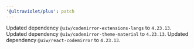 ```yaml
---
'@ultraviolet/plus': patch
---
```


Updated dependency `@uiw/codemirror-extensions-langs` to `4.23.13`.
Updated dependency `@uiw/codemirror-theme-material` to `4.23.13`.
Updated dependency `@uiw/react-codemirror` to `4.23.13`.
